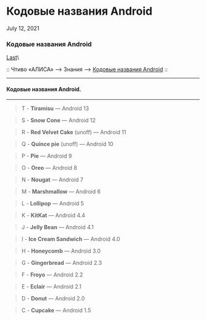 # Кодовые названия Android

July 12, 2021

### Кодовые названия Android 

[Last](https://t.me/i1Last)\


:: Чтиво «АЛИСА» --> Знания --> [Кодовые названия Android](broken-reference) ::

***

#### Кодовые названия Android. <a href="#kodovye-nazvaniya-android." id="kodovye-nazvaniya-android."></a>

***

> T - **Tiramisu** — Android 13

> S - **Snow Cone** — Android 12

> R - **Red Velvet Cake** (unoff) — Android 11

> Q - **Quince pie** (unoff) — Android 10

> P - **Pie** — Android 9

> O - **Oreo** — Android 8

> N - **Nougat** — Android 7

> M - **Marshmallow** — Android 6

> L - **Lollipop** — Android 5

> K - **KitKat** — Android 4.4

> J - **Jelly Bean** — Android 4.1

> I - **Ice Cream Sandwich** — Android 4.0

> H - **Honeycomb** — Android 3.0

> G - **Gingerbread** — Android 2.3

> F - **Froyo** — Android 2.2

> E - **Eclair** — Android 2.1

> D - **Donut** — Android 2.0

> C - **Cupcake** — Android 1.5
